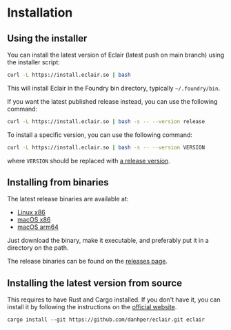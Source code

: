 # Installation

## Using the installer

You can install the latest version of Eclair (latest push on main branch) using the installer script:

```bash
curl -L https://install.eclair.so | bash
```

This will install Eclair in the Foundry bin directory, typically `~/.foundry/bin`.

If you want the latest published release instead, you can use the following command:

```bash
curl -L https://install.eclair.so | bash -s -- --version release
```

To install a specific version, you can use the following command:

```bash
curl -L https://install.eclair.so | bash -s -- --version VERSION
```

where `VERSION` should be replaced with [a release version](https://github.com/danhper/eclair/releases).

## Installing from binaries

The latest release binaries are available at:

- [Linux x86](https://eclair-releases.s3.eu-west-2.amazonaws.com/x86_64-unknown-linux-gnu/eclair)
- [macOS x86](https://eclair-releases.s3.eu-west-2.amazonaws.com/x86_64-apple-darwin/eclair)
- [macOS arm64](https://eclair-releases.s3.eu-west-2.amazonaws.com/aarch64-apple-darwin/eclair)

Just download the binary, make it executable, and preferably put it in a directory on the path.

The release binaries can be found on the [releases page](https://github.com/danhper/eclair/releases).

## Installing the latest version from source

This requires to have Rust and Cargo installed. If you don't have it, you can install it by following the instructions on the [official website](https://www.rust-lang.org/tools/install).

```
cargo install --git https://github.com/danhper/eclair.git eclair
```
